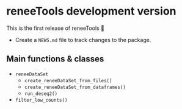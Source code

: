# reneeTools development version

This is the first release of reneeTools 🎉

- Create a `NEWS.md` file to track changes to the package.

## Main functions & classes

- `reneeDataSet`
  - `create_reneeDataSet_from_files()`
  - `create_reneeDataSet_from_dataframes()`
  - `run_deseq2()`
- `filter_low_counts()`
